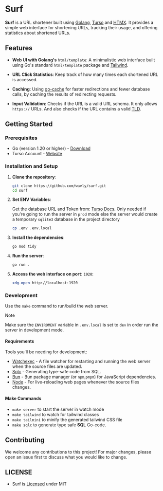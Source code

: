 # Surf

**Surf** is a URL shortener built using [Golang](https://go.dev),
[Turso](https://turso.tech) and [HTMX](https://htmx.org). It provides a simple
web interface for shortening URLs, tracking their usage, and offering
statistics about shortened URLs.

## Features
- **Web UI with Golang's** `html/template`:
A minimalistic web interface built using Go's standard `html/template`
package and [Tailwind](https://tailwindcss.com).

- **URL Click Statistics**:
Keep track of how many times each shortened URL is accessed.

- **Caching**: Using [go-cache](https://github.com/patrickmn/go-cache) for
faster redirections and fewer database calls, by caching the results of
redirecting requests.

- **Input Validation**:
Checks if the URL is a valid URL schema. It only allows `https://` URLs. And
also checks if the URL contains a valid
[TLD](https://en.wikipedia.org/wiki/Top-level_domain).

## Getting Started

### Prerequisites

- Go (version 1.20 or higher) - [Download](https://go.dev/doc/install)
- Turso Account - [Website](https://turso.tech)

### Installation and Setup

1. **Clone the repository**:
   ```bash
   git clone https://github.com/wavly/surf.git
   cd surf
   ```
2. **Set ENV Variables**:

   Get the database URL and Token from: [Turso Docs](https://docs.turso.tech/sdk/go/quickstart).
   Only needed if you're going to run the server in `prod` mode else the server
   would create a temporary `sqlite3` database in the project directory
   ```bash
   cp .env .env.local
   ```
3. **Install the dependencies**:
   ```bash
   go mod tidy
   ```
4. **Run the server**:
   ```bash
   go run .
   ```
5. **Access the web interface on port**: `1920`:
   ```bash
   xdg-open http://localhost:1920
   ```

### Development

Use the `make` command to run/build the web server.

> [!NOTE]
> Make sure the `ENVIROMENT` variable in `.env.local` is set to `dev` in order run the server in development mode.

#### Requirements

Tools you'll be needing for development:

- [Watchexec](https://github.com/watchexec/watchexec) - A file watcher for restarting and running the web server when the source files are updated.
- [Sqlc](https://docs.sqlc.dev/en/latest/overview/install.html) - Generating type-safe code from SQL.
- [Bun](https://bun.sh) - Bun package manager (or `npm`,`pmpm`) for JavaScript dependencies.
- [Node](https://nodejs.org/en) - For live-reloading web pages whenever the source files changes.

#### Make Commands

- `make server` to start the server in watch mode
- `make tailwind` to watch for tailwind classes
- `make tailmini` to minify the generated tailwind CSS file
- `make sqlc` to generate type safe **SQL** Go-code.

## Contributing

We welcome any contributions to this project! For major changes, please open an issue first to discuss what you would like to change.

## LICENSE

- Surf is [Licensed](LICENSE) under MIT
